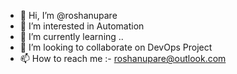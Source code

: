 - 👋 Hi, I’m @roshanupare
- 👀 I’m interested in Automation 
- 🌱 I’m currently learning ..
- 💞️ I’m looking to collaborate on DevOps Project
- 📫 How to reach me :- roshanupare@outlook.com

<!---
roshanupare/roshanupare is a ✨ special ✨ repository because its `README.md` (this file) appears on your GitHub profile.
You can click the Preview link to take a look at your changes.
--->
